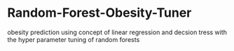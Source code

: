 # Random-Forest-Obesity-Tuner
obesity prediction using concept of linear regression and decsion tress with the hyper parameter tuning of random forests
